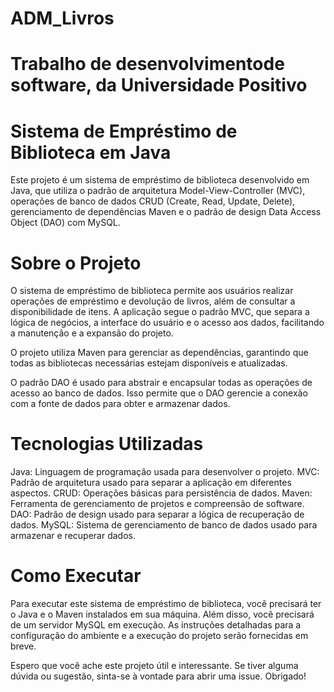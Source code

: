 # ADM_Livros
# Trabalho de desenvolvimentode software, da Universidade Positivo
# Sistema de Empréstimo de Biblioteca em Java
Este projeto é um sistema de empréstimo de biblioteca desenvolvido em Java, que utiliza o padrão de arquitetura Model-View-Controller (MVC), operações de banco de dados CRUD (Create, Read, Update, Delete), gerenciamento de dependências Maven e o padrão de design Data Access Object (DAO) com MySQL.

# Sobre o Projeto
O sistema de empréstimo de biblioteca permite aos usuários realizar operações de empréstimo e devolução de livros, além de consultar a disponibilidade de itens. A aplicação segue o padrão MVC, que separa a lógica de negócios, a interface do usuário e o acesso aos dados, facilitando a manutenção e a expansão do projeto.

O projeto utiliza Maven para gerenciar as dependências, garantindo que todas as bibliotecas necessárias estejam disponíveis e atualizadas.

O padrão DAO é usado para abstrair e encapsular todas as operações de acesso ao banco de dados. Isso permite que o DAO gerencie a conexão com a fonte de dados para obter e armazenar dados.

# Tecnologias Utilizadas
Java: Linguagem de programação usada para desenvolver o projeto.
MVC: Padrão de arquitetura usado para separar a aplicação em diferentes aspectos.
CRUD: Operações básicas para persistência de dados.
Maven: Ferramenta de gerenciamento de projetos e compreensão de software.
DAO: Padrão de design usado para separar a lógica de recuperação de dados.
MySQL: Sistema de gerenciamento de banco de dados usado para armazenar e recuperar dados.
# Como Executar
Para executar este sistema de empréstimo de biblioteca, você precisará ter o Java e o Maven instalados em sua máquina. Além disso, você precisará de um servidor MySQL em execução. As instruções detalhadas para a configuração do ambiente e a execução do projeto serão fornecidas em breve.

Espero que você ache este projeto útil e interessante. Se tiver alguma dúvida ou sugestão, sinta-se à vontade para abrir uma issue. Obrigado!

